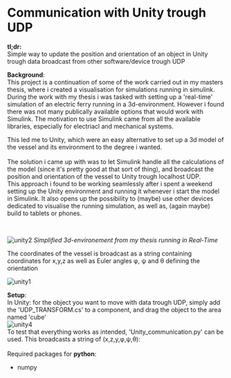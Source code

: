 # Communication with Unity trough UDP
**tl;dr:** <br/>
Simple way to update the position and orientation of an object in Unity trough data broadcast from other software/device trough UDP


**Background**:<br/>
This project is a continuation of some of the work carried out in my masters thesis, where i created a visualisation for simulations running in simulink. During the work with my thesis i was tasked with setting up a 'real-time' simulation of an electric ferry running in a 3d-environment. However i found there was not many publically available options that would work with Simulink. The motivation to use Simulink came from all the available libraries, especially for electriacl and mechanical systems. 

This led me to Unity, which were an easy alternative to set up a 3d model of the vessel and its environment to the degree i wanted. <br/><br/>
The solution i came up with was to let Simulink handle all the calculations of the model (since it's pretty good at that sort of thing), and broadcast the position and orientation of the vessel to Unity trough localhost UDP.<br/>
This approach i found to be working seamlessly after i spent a weekend setting up the Unity environment and running it whenever i start the model in Simulink. It also opens up the possibility to (maybe) use other devices dedicated to visualise the running simulation, as well as, (again maybe) build to tablets or phones. 

<br/>


![unity2](https://user-images.githubusercontent.com/72814986/103153405-907e6f80-4790-11eb-856c-fb64b7925e2c.PNG)
*Simplified 3d-environement from my thesis running in Real-Time*



The coordinates of the vessel is broadcast as a string containing coordinates for x,y,z as well as Euler angles φ, ψ and θ defining the orientation 




![unity1](https://user-images.githubusercontent.com/72814986/103153202-3204c180-478f-11eb-89d4-5bcd1d0cf958.PNG)


**Setup**:<br/>
In Unity: for the object you want to move with data trough UDP, simply add the 'UDP_TRANSFORM.cs' to a component, and drag the object to the area named 'cube'<br/>
![unity4](https://user-images.githubusercontent.com/72814986/103153762-18fe0f80-4793-11eb-988d-06310206d12f.PNG)
<br/>
To test that everything works as intended, 'Unity_communication.py' can be used. This broadcasts a string of (x,z,y,φ,ψ,θ):<br/><br/>
Required packages for **python**:
- numpy


